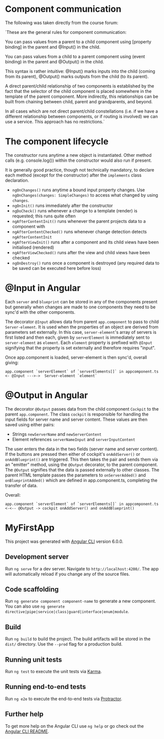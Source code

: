 # Component communication

The following was taken directly from the course forum:

`These are the general rules for component communication:

You can pass values from a parent to a child component using [property binding] in the parent and @Input() in the child.

You can pass values from a child to a parent component using (event binding) in the parent and @Output() in the child.

This syntax is rather intuitive: @Input() marks inputs into the child (coming from its parent), @Output() marks outputs from the child (to its parent).

A direct parent/child relationship of two components is established by the fact that the selector of the child component is placed somewhere in the template of the parent component. More indirectly, this relationships can be built from chaining between child, parent and grandparents, and beyond.

In all cases which are not direct parent/child constellations (i.e. if we have a different relationship between components, or if routing is involved) we can use a service. This approach has no restrictions.`

# The component lifecycle

The constructor runs anytime a new object is instantiated. Other method calls (e.g. console.log()) within the constructor would also run if present.

It is generally good practice, though not technically mandatory, to declare each method (except for the constructor) after the `implements` class declaration.

+ `ngOnChanges()` runs anytime a bound input property changes. Use `ngOnChanges(changes: SimpleChanges)` to access what changed by using `changes`. 
+ `ngOnInit()` runs immediately after the constructor
+ `ngDoCheck()` runs whenever a change to a template (render) is requested; this runs quite often
+ `ngAfterContentInit()` runs whenever the parent projects data to a component with <ng-content>
+ `ngAfterContentChecked()` runs whenever change detection detects `ngAfterContentInit`
+ `ngAfterViewInit()` runs after a component and its child views have been initialised (rendered)
+ `ngAfterViewChecked()` runs after the view and child views have been checked
+ `ngOnDestroy()` runs once a component is destroyed (any required data to be saved can be executed here before loss)

# @Input in Angular

Each `server` and `blueprint` can be stored in any of the components present but generally when changes are made to one components they need to be sync'd with the other components.

The decorator `@Input` allows data from parent `app.component` to pass to child `Server-element`. It is used when the properties of an object are derived from parameters set externally. In this case, `server-element`'s array of servers is first listed and then each, given by `serverElement` is immediately sent to `server-element` as `element`. Each `element` property is prefixed with `@Input` signifying that the property is set externally and therefore requires "input". 

Once app.component is loaded, server-element is then sync'd, overall giving:

```
app.component `serverElement` of `serverElements[]` in appcomponent.ts <- @Input --->->  Server-element `element`
```

# @Output in Angular

The decorator `@Output` passes data from the child component `Cockpit` to the parent `app.component`. The class `cockpit` is responsible for handling the input fields for server name and server content. These values are then saved using either pairs:

+ Strings `newServerName` and `newServerContent`
+ Element references `serverNameInput` and `serverInputContent`

The user enters the data in the two fields (server name and server content). If the buttons are pressed then either of cockpit's `onAddServer()` or  `onAddBlueprint()` are triggered. This then takes the pair and sends them via an "emitter" method, using the `@Output` decorator, to the parent component. The `@Output` signifies that the data is passed externally to other classes. The parent HTML template passes the parameters to `onServerAdded()` and `onBlueprintAdded()` which are defined in app.component.ts, completing the transfer of data.

Overall:

```
app.component `serverElement` of `serverElements[]` in appcomponent.ts <-<-- @Output -> cockpit onAddServer() and onAddBlueprint()
```

# MyFirstApp

This project was generated with [Angular CLI](https://github.com/angular/angular-cli) version 6.0.0.

## Development server

Run `ng serve` for a dev server. Navigate to `http://localhost:4200/`. The app will automatically reload if you change any of the source files.

## Code scaffolding

Run `ng generate component component-name` to generate a new component. You can also use `ng generate directive|pipe|service|class|guard|interface|enum|module`.

## Build

Run `ng build` to build the project. The build artifacts will be stored in the `dist/` directory. Use the `--prod` flag for a production build.

## Running unit tests

Run `ng test` to execute the unit tests via [Karma](https://karma-runner.github.io).

## Running end-to-end tests

Run `ng e2e` to execute the end-to-end tests via [Protractor](http://www.protractortest.org/).

## Further help

To get more help on the Angular CLI use `ng help` or go check out the [Angular CLI README](https://github.com/angular/angular-cli/blob/master/README.md).
